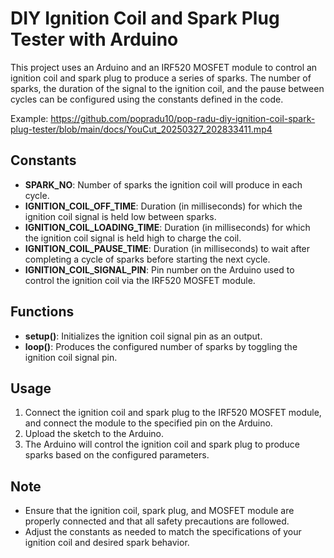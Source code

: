 # DIY Ignition Coil and Spark Plug Tester with Arduino

This project uses an Arduino and an IRF520 MOSFET module to control an ignition coil and spark plug to produce a series of sparks. The number of sparks, the duration of the signal to the ignition coil, and the pause between cycles can be configured using the constants defined in the code.

Example:
https://github.com/popradu10/pop-radu-diy-ignition-coil-spark-plug-tester/blob/main/docs/YouCut_20250327_202833411.mp4

## Constants
- **SPARK_NO**: Number of sparks the ignition coil will produce in each cycle.
- **IGNITION_COIL_OFF_TIME**: Duration (in milliseconds) for which the ignition coil signal is held low between sparks.
- **IGNITION_COIL_LOADING_TIME**: Duration (in milliseconds) for which the ignition coil signal is held high to charge the coil.
- **IGNITION_COIL_PAUSE_TIME**: Duration (in milliseconds) to wait after completing a cycle of sparks before starting the next cycle.
- **IGNITION_COIL_SIGNAL_PIN**: Pin number on the Arduino used to control the ignition coil via the IRF520 MOSFET module.

## Functions
- **setup()**: Initializes the ignition coil signal pin as an output.
- **loop()**: Produces the configured number of sparks by toggling the ignition coil signal pin.

## Usage
1. Connect the ignition coil and spark plug to the IRF520 MOSFET module, and connect the module to the specified pin on the Arduino.
2. Upload the sketch to the Arduino.
3. The Arduino will control the ignition coil and spark plug to produce sparks based on the configured parameters.

## Note
- Ensure that the ignition coil, spark plug, and MOSFET module are properly connected and that all safety precautions are followed.
- Adjust the constants as needed to match the specifications of your ignition coil and desired spark behavior.
